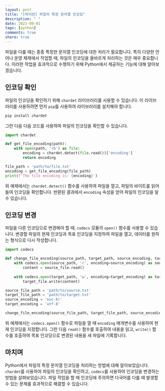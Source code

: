```yaml
---
layout: post
title: "[파이썬] 파일의 특정 문자열 인코딩"
description: " "
date: 2023-09-01
tags: [python]
comments: true
share: true
---
```


파일을 다룰 때는 종종 특정한 문자열 인코딩에 대한 처리가 필요합니다. 특히 다양한 언어나 운영 체제에서 작업할 때, 파일의 인코딩을 올바르게 처리하는 것은 매우 중요합니다. 이러한 작업을 효과적으로 수행하기 위해 Python에서 제공하는 기능에 대해 알아보겠습니다.

## 인코딩 확인

파일의 인코딩을 확인하기 위해 `chardet` 라이브러리를 사용할 수 있습니다. 이 라이브러리를 사용하려면 먼저 `pip`를 사용하여 라이브러리를 설치해야 합니다.

```python
pip install chardet
```

그런 다음 다음 코드를 사용하여 파일의 인코딩을 확인할 수 있습니다.

```python
import chardet

def get_file_encoding(path):
    with open(path, 'rb') as file:
        encoding = chardet.detect(file.read())['encoding']
        return encoding

file_path = 'path/to/file.txt'
encoding = get_file_encoding(file_path)
print(f'The file encoding is: {encoding}')
```

위 예제에서는 `chardet.detect()` 함수를 사용하여 파일을 열고, 파일의 바이트를 읽어들여 인코딩을 확인합니다. 반환된 결과에서 `encoding` 속성을 얻어 파일의 인코딩을 알 수 있습니다.

## 인코딩 변경

파일을 다른 인코딩으로 변경해야 할 때, `codecs` 모듈의 `open()` 함수를 사용할 수 있습니다. 변경할 파일의 현재 인코딩과 목표 인코딩을 지정하여 파일을 열고, 데이터를 원하는 형식으로 다시 작성합니다.

```python
import codecs

def change_file_encoding(source_path, target_path, source_encoding, target_encoding):
    with codecs.open(source_path, 'r', encoding=source_encoding) as source_file:
        content = source_file.read()
    
    with codecs.open(target_path, 'w', encoding=target_encoding) as target_file:
        target_file.write(content)

source_file_path = 'path/to/source.txt'
target_file_path = 'path/to/target.txt'
source_encoding = 'euc-kr'
target_encoding = 'utf-8'

change_file_encoding(source_file_path, target_file_path, source_encoding, target_encoding)
```

위 예제에서는 `codecs.open()` 함수로 파일을 열 때 `encoding` 매개변수를 사용하여 현재 인코딩을 지정합니다. 그런 다음 `read()` 함수를 호출하여 내용을 읽고, `write()` 함수를 호출하여 목표 인코딩으로 변경된 내용을 새 파일에 기록합니다.

## 마치며

Python에서 파일의 특정 문자열 인코딩을 처리하는 방법에 대해 알아보았습니다. `chardet`를 사용하여 파일의 인코딩을 확인하고, `codecs`를 사용하여 인코딩을 변경하는 방법을 살펴보았습니다. 파일 작업을 할 때 인코딩에 주의하면 다국어를 다룰 때 발생할 수 있는 문제를 효과적으로 해결할 수 있습니다.
